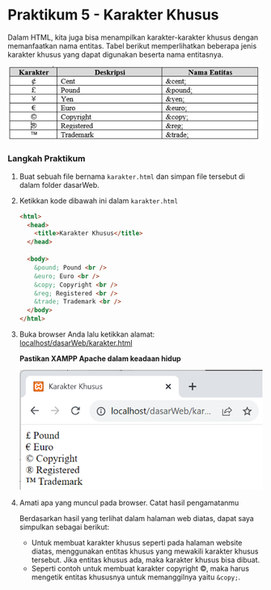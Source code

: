 # Praktikum 5 - Karakter Khusus

Dalam HTML, kita juga bisa menampilkan karakter-karakter khusus dengan memanfaatkan nama entitas. Tabel berikut memperlihatkan beberapa jenis karakter khusus yang dapat digunakan beserta nama entitasnya.

![Tabel Karakter Khusus](/html/img/praktikum5/tabelKarakter.png)

### Langkah Praktikum

1.  Buat sebuah file bernama `karakter.html` dan simpan file tersebut di dalam folder dasarWeb.
2.  Ketikkan kode dibawah ini dalam `karakter.html`

    ```html
    <html>
      <head>
        <title>Karakter Khusus</title>
      </head>

      <body>
        &pound; Pound <br />
        &euro; Euro <br />
        &copy; Copyright <br />
        &reg; Registered <br />
        &trade; Trademark <br />
      </body>
    </html>
    ```

3.  Buka browser Anda lalu ketikkan alamat: [localhost/dasarWeb/karakter.html](http://localhost/dasarWeb/karakter.html)

    **Pastikan XAMPP Apache dalam keadaan hidup**

    ![karakter.html](/html/img/praktikum5/karakter.png)

4.  Amati apa yang muncul pada browser. Catat hasil pengamatanmu

    Berdasarkan hasil yang terlihat dalam halaman web diatas, dapat saya simpulkan sebagai berikut:

    - Untuk membuat karakter khusus seperti pada halaman website diatas, menggunakan entitas khusus yang mewakili karakter khusus tersebut. Jika entitas khusus ada, maka karakter khusus bisa dibuat.
    - Seperti contoh untuk membuat karakter copyright &copy;, maka harus mengetik entitas khususnya untuk memanggilnya yaitu `&copy;`.
